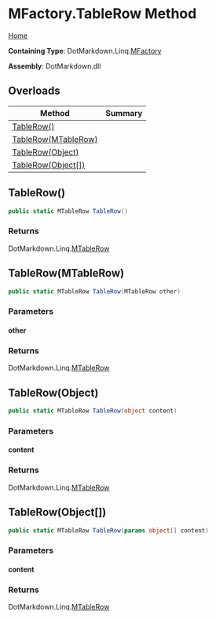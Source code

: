 <a name="_top"></a>

# MFactory\.TableRow Method

[Home](../../../../README.md#_top)

**Containing Type**: DotMarkdown\.Linq\.[MFactory](../README.md#_top)

**Assembly**: DotMarkdown\.dll

## Overloads

| Method | Summary |
| ------ | ------- |
| [TableRow()](#DotMarkdown_Linq_MFactory_TableRow) | |
| [TableRow(MTableRow)](#DotMarkdown_Linq_MFactory_TableRow_DotMarkdown_Linq_MTableRow_) | |
| [TableRow(Object)](#DotMarkdown_Linq_MFactory_TableRow_System_Object_) | |
| [TableRow(Object\[\])](#DotMarkdown_Linq_MFactory_TableRow_System_Object___) | |

## TableRow\(\) <a name="DotMarkdown_Linq_MFactory_TableRow"></a>

```csharp
public static MTableRow TableRow()
```

### Returns

DotMarkdown\.Linq\.[MTableRow](../../MTableRow/README.md#_top)

## TableRow\(MTableRow\) <a name="DotMarkdown_Linq_MFactory_TableRow_DotMarkdown_Linq_MTableRow_"></a>

```csharp
public static MTableRow TableRow(MTableRow other)
```

### Parameters

#### other

### Returns

DotMarkdown\.Linq\.[MTableRow](../../MTableRow/README.md#_top)

## TableRow\(Object\) <a name="DotMarkdown_Linq_MFactory_TableRow_System_Object_"></a>

```csharp
public static MTableRow TableRow(object content)
```

### Parameters

#### content

### Returns

DotMarkdown\.Linq\.[MTableRow](../../MTableRow/README.md#_top)

## TableRow\(Object\[\]\) <a name="DotMarkdown_Linq_MFactory_TableRow_System_Object___"></a>

```csharp
public static MTableRow TableRow(params object[] content)
```

### Parameters

#### content

### Returns

DotMarkdown\.Linq\.[MTableRow](../../MTableRow/README.md#_top)


